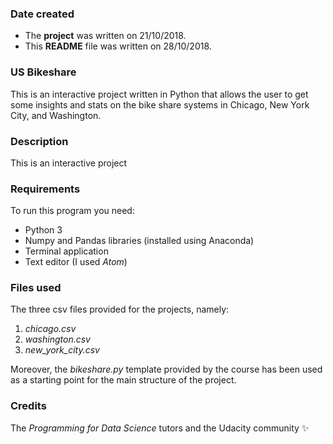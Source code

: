 ### Date created
* The **project** was written on 21/10/2018.
* This **README** file was written on 28/10/2018.

### US Bikeshare
This is an interactive project written in Python that allows the user to get some insights and stats on the bike share systems in Chicago, New York City, and Washington.

### Description
This is an interactive project

### Requirements
To run this program you need:
* Python 3
* Numpy and Pandas libraries (installed using Anaconda)
* Terminal application
* Text editor (I used *Atom*)

### Files used
The three csv files provided for the projects, namely:
1. *chicago.csv*
2. *washington.csv*
3. *new_york_city.csv*

Moreover, the *bikeshare.py* template provided by the course has been used as a starting point for the main structure of the project.

### Credits
The *Programming for Data Science* tutors and the Udacity community :sparkles:
